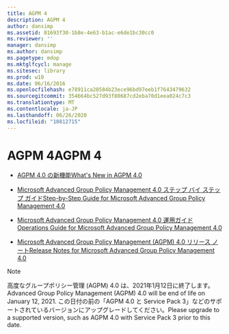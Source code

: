 ```yaml
---
title: AGPM 4
description: AGPM 4
author: dansimp
ms.assetid: 81693f30-1b8e-4e63-b1ac-e6de1bc30cc0
ms.reviewer: ''
manager: dansimp
ms.author: dansimp
ms.pagetype: mdop
ms.mktglfcycl: manage
ms.sitesec: library
ms.prod: w10
ms.date: 06/16/2016
ms.openlocfilehash: e78911ca20584b23ece96bd97eeb1f7643479632
ms.sourcegitcommit: 354664bc527d93f80687cd2eba70d1eea024c7c3
ms.translationtype: MT
ms.contentlocale: ja-JP
ms.lasthandoff: 06/26/2020
ms.locfileid: "10812715"
---
```

# <span data-ttu-id="c3363-103">AGPM 4</span><span class="sxs-lookup"><span data-stu-id="c3363-103">AGPM 4</span></span>


-   [<span data-ttu-id="c3363-104">AGPM 4.0 の新機能</span><span class="sxs-lookup"><span data-stu-id="c3363-104">What's New in AGPM 4.0</span></span>](whats-new-in-agpm-40.md)

-   [<span data-ttu-id="c3363-105">Microsoft Advanced Group Policy Management 4.0 ステップ バイ ステップ ガイド</span><span class="sxs-lookup"><span data-stu-id="c3363-105">Step-by-Step Guide for Microsoft Advanced Group Policy Management 4.0</span></span>](step-by-step-guide-for-microsoft-advanced-group-policy-management-40.md)

-   [<span data-ttu-id="c3363-106">Microsoft Advanced Group Policy Management 4.0 運用ガイド</span><span class="sxs-lookup"><span data-stu-id="c3363-106">Operations Guide for Microsoft Advanced Group Policy Management 4.0</span></span>](operations-guide-for-microsoft-advanced-group-policy-management-40.md)

-   [<span data-ttu-id="c3363-107">Microsoft Advanced Group Policy Management (AGPM) 4.0 リリース ノート</span><span class="sxs-lookup"><span data-stu-id="c3363-107">Release Notes for Microsoft Advanced Group Policy Management 4.0</span></span>](release-notes-for-microsoft-advanced-group-policy-management-40.md)

> [!NOTE]
> <span data-ttu-id="c3363-108">高度なグループポリシー管理 (AGPM) 4.0 は、2021年1月12日に終了します。</span><span class="sxs-lookup"><span data-stu-id="c3363-108">Advanced Group Policy Management (AGPM) 4.0 will be end of life on January 12, 2021.</span></span> <span data-ttu-id="c3363-109">この日付の前の「AGPM 4.0 と Service Pack 3」などのサポートされているバージョンにアップグレードしてください。</span><span class="sxs-lookup"><span data-stu-id="c3363-109">Please upgrade to a supported version, such as AGPM 4.0 with Service Pack 3 prior to this date.</span></span>

 





